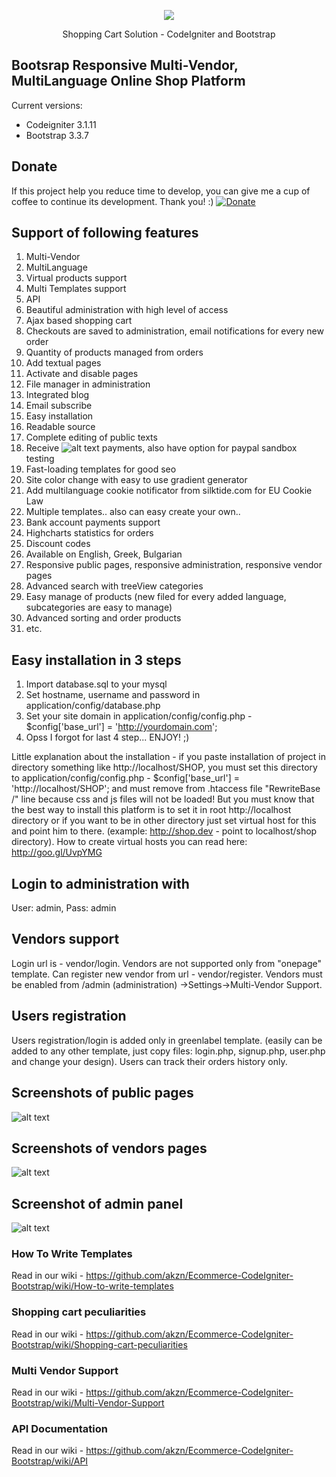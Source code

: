 <p align="center"><img src="https://codeigniter.com/assets/images/ci-logo-big.png"></p>
<p align="center">Shopping Cart Solution - CodeIgniter and Bootstrap</p>
 
## Bootsrap Responsive Multi-Vendor, MultiLanguage Online Shop Platform

Current versions:

* Codeigniter 3.1.11
* Bootstrap 3.3.7

## Donate
If this project help you reduce time to develop, you can give me a cup of coffee to continue its development. Thank you! :)
[![Donate](https://www.paypalobjects.com/en_US/i/btn/btn_donateCC_LG.gif)](https://www.paypal.com/cgi-bin/webscr?cmd=_s-xclick&hosted_button_id=W5BR6K29BQX7E)

## Support of following features

1. Multi-Vendor
2. MultiLanguage
3. Virtual products support
4. Multi Templates support
5. API
6. Beautiful administration with high level of access
7. Ajax based shopping cart
8. Checkouts are saved to administration, email notifications for every new order
9. Quantity of products managed from orders
10. Add textual pages
11. Activate and disable pages
12. File manager in administration
13. Integrated blog
14. Email subscribe
15. Easy installation
16. Readable source
17. Complete editing of public texts
18. Receive ![alt text](https://raw.githubusercontent.com/kirilkirkov/Shopping-Cart-Solution-CodeIgniter/master/github/paypalLogo.png "Logo Title Text 1") payments, also have option for paypal sandbox testing
19. Fast-loading templates for good seo
20. Site color change with easy to use gradient generator
21. Add multilanguage cookie notificator from silktide.com for EU Cookie Law 
22. Multiple templates.. also can easy create your own.. 
23. Bank account payments support
24. Highcharts statistics for orders
25. Discount codes
26. Available on English, Greek, Bulgarian
27. Responsive public pages, responsive administration, responsive vendor pages
28. Advanced search with treeView categories
29. Easy manage of products (new filed for every added language, subcategories are easy to manage)
30. Advanced sorting and order products
31. etc.

## Easy installation in 3 steps
1. Import database.sql to your mysql
2. Set hostname, username and password in application/config/database.php
3. Set your site domain in application/config/config.php - $config['base_url'] = 'http://yourdomain.com';
4. Opss I forgot for last 4 step... ENJOY! ;)

Little explanation about the installation - if you paste installation of project in directory something like http://localhost/SHOP, you must 
set this directory to application/config/config.php - $config['base_url'] = 'http://localhost/SHOP'; and must remove from .htaccess file
"RewriteBase /" line because css and js files will not be loaded! But you must know that the best way to install this platform is to set it
in root http://localhost directory or if you want to be in other directory just set virtual host for this and point him to there.
(example: http://shop.dev - point to localhost/shop directory). How to create virtual hosts you can read here: http://goo.gl/UvpYMG

## Login to administration with
User: admin, 
Pass: admin

## Vendors support
Login url is - vendor/login. Vendors are not supported only from "onepage" template.
Can register new vendor from url - vendor/register. 
Vendors must be enabled from /admin (administration) ->Settings->Multi-Vendor Support.

## Users registration
Users registration/login is added only in greenlabel template. (easily can be added to any other template, just copy files: login.php, signup.php, user.php and change your design).
Users can track their orders history only.

## Screenshots of public pages
![alt text](https://raw.githubusercontent.com/kirilkirkov/Shopping-Cart-Solution-CodeIgniter/master/github/templates.png "Logo Title Text 1")

## Screenshots of vendors pages
![alt text](https://raw.githubusercontent.com/kirilkirkov/Shopping-Cart-Solution-CodeIgniter/master/github/vendors_pages.jpg "Logo Title Text 1")

## Screenshot of admin panel
![alt text](https://raw.githubusercontent.com/kirilkirkov/Shopping-Cart-Solution-CodeIgniter/master/github/admin_panel4.png "Logo Title Text 1")

### How To Write Templates
Read in our wiki - https://github.com/akzn/Ecommerce-CodeIgniter-Bootstrap/wiki/How-to-write-templates

### Shopping cart peculiarities
Read in our wiki - https://github.com/akzn/Ecommerce-CodeIgniter-Bootstrap/wiki/Shopping-cart-peculiarities

### Multi Vendor Support
Read in our wiki - https://github.com/akzn/Ecommerce-CodeIgniter-Bootstrap/wiki/Multi-Vendor-Support

### API Documentation
Read in our wiki - https://github.com/akzn/Ecommerce-CodeIgniter-Bootstrap/wiki/API
